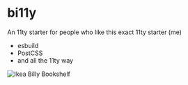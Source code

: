 # bi11y
An 11ty starter for people who like this exact 11ty starter (me)

- esbuild
- PostCSS
- and all the 11ty way

![Ikea Billy Bookshelf](https://www.ikea.com/us/en/images/products/billy-bookcase-birch-veneer__0644259_pe702538_s5.jpg?f=xl)